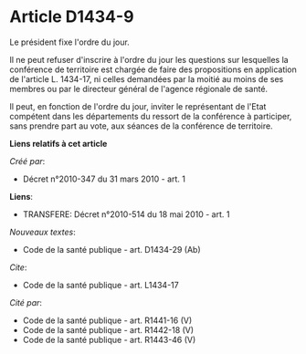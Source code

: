 # Article D1434-9

Le président fixe l'ordre du jour. 

Il ne peut refuser d'inscrire à l'ordre du jour les questions sur lesquelles la conférence de territoire est chargée de faire
des propositions en application de l'article L. 1434-17, ni celles demandées par la moitié au moins de ses membres ou par le
directeur général de l'agence régionale de santé. 

Il peut, en fonction de l'ordre du jour, inviter le représentant de l'Etat compétent dans les départements du ressort de la
conférence à participer, sans prendre part au vote, aux séances de la conférence de territoire.

**Liens relatifs à cet article**

_Créé par_:

  - Décret n°2010-347 du 31 mars 2010 - art. 1

**Liens**:

  - TRANSFERE: Décret n°2010-514 du 18 mai 2010 - art. 1

_Nouveaux textes_:

  - Code de la santé publique - art. D1434-29 (Ab)

_Cite_:

  - Code de la santé publique - art. L1434-17

_Cité par_:

  - Code de la santé publique - art. R1441-16 (V)
  - Code de la santé publique - art. R1442-18 (V)
  - Code de la santé publique - art. R1443-46 (V)
